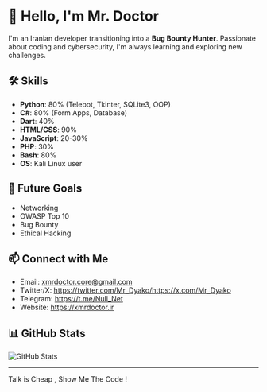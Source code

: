 # 👋 Hello, I'm Mr. Doctor

I'm an Iranian developer transitioning into a **Bug Bounty Hunter**. Passionate about coding and cybersecurity, I'm always learning and exploring new challenges.

## 🛠 Skills
- **Python**: 80% (Telebot, Tkinter, SQLite3, OOP)
- **C#**: 80% (Form Apps, Database)
- **Dart**: 40%
- **HTML/CSS**: 90%
- **JavaScript**: 20-30%
- **PHP**: 30%
- **Bash**: 80%
- **OS**: Kali Linux user

## 🚀 Future Goals
- Networking
- OWASP Top 10
- Bug Bounty
- Ethical Hacking

## 📫 Connect with Me
- Email: xmrdoctor.core@gmail.com
- Twitter/X: https://twitter.com/Mr_Dyako/https://x.com/Mr_Dyako
- Telegram: https://t.me/Null_Net
- Website: https://xmrdoctor.ir

## 📊 GitHub Stats
![GitHub Stats](https://github-readme-stats.vercel.app/api?username=xMrDoctor&show_icons=true&theme=light)

---

Talk is Cheap , Show Me The Code !
